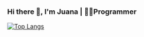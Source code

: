 ### Hi there 👋, I'm Juana | 👩‍💻Programmer

[![Top Langs](https://github-readme-stats.vercel.app/api/top-langs/?username=jsolano0112&langs_count=3&theme=transparent)](https://github.com/anuraghazra/github-readme-stats)

